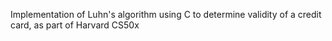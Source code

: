 Implementation of Luhn's algorithm using C to determine validity of a credit card, as part of Harvard CS50x
